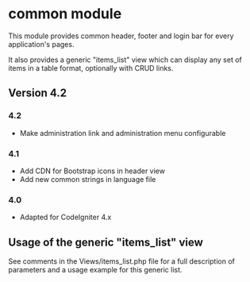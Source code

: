 # common module

This module provides common header, footer and login bar for every application's pages.

It also provides a generic "items_list" view which can display any set of items in a table format, optionally with CRUD links.


## Version 4.2

### 4.2
- Make administration link and administration menu configurable
### 4.1
- Add CDN for Bootstrap icons in header view
- Add new common strings in language file

### 4.0
- Adapted for CodeIgniter 4.x

## Usage of the generic "items_list" view ##

See comments in the Views/items_list.php file for a full description of parameters and a usage example for this generic list.